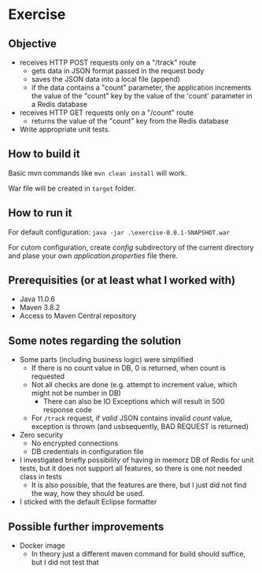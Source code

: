 # Exercise
## Objective
- receives HTTP POST requests only on a "/track" route
  - gets data in JSON format passed in the request body
  - saves the JSON data into a local file (append)
  - if the data contains a "count" parameter, the application increments the value of the "count" key by the value of the 'count' parameter in a Redis database
- receives HTTP GET requests only on a "/count" route
  - returns the value of the "count" key from the Redis database
- Write appropriate unit tests.

## How to build it
Basic mvn commands like `mvn clean install` will work.

War file will be created in `target` folder.

## How to run it
For default configuration: `java -jar .\exercise-0.0.1-SNAPSHOT.war`

For cutom configuration, create _config_ subdirectory of the current directory and plase your own _application.properties_ file there.

## Prerequisities (or at least what I worked with)
- Java 11.0.6
- Maven 3.8.2
- Access to Maven Central repository

## Some notes regarding the solution
- Some parts (including business logic) were simplified
  - If there is no count value in DB, 0 is returned, when count is requested
  - Not all checks are done (e.g. attempt to increment value, which might not be number in DB)
    - There can also be IO Exceptions which will result in 500 response code 
  - For `/track` request, if _valid_ JSON contains invalid _count_ value, exception is thrown (and usbsequently, BAD REQUEST is returned)
- Zero security
  - No encrypted connections
  - DB credentials in configuration file 
- I investigated briefly possibility of having in memorz DB of Redis for unit tests, but it does not support all features, so there is one not needed class in tests
  - It is also possible, that the features are there, but I just did not find the way, how they should be used.
- I sticked with the default Eclipse formatter

## Possible further improvements
- Docker image
  - In theory just a different maven command for build should suffice, but I did not test that
